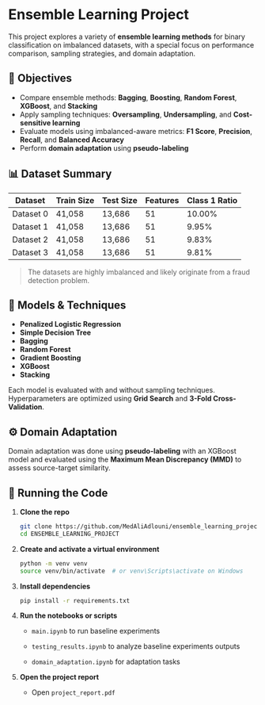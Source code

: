 # Ensemble Learning Project

This project explores a variety of **ensemble learning methods** for binary classification on imbalanced datasets, with a special focus on performance comparison, sampling strategies, and domain adaptation.


## 📌 Objectives

- Compare ensemble methods: **Bagging**, **Boosting**, **Random Forest**, **XGBoost**, and **Stacking**
- Apply sampling techniques: **Oversampling**, **Undersampling**, and **Cost-sensitive learning**
- Evaluate models using imbalanced-aware metrics: **F1 Score**, **Precision**, **Recall**, and **Balanced Accuracy**
- Perform **domain adaptation** using **pseudo-labeling**

## 📊 Dataset Summary

| Dataset   | Train Size | Test Size | Features | Class 1 Ratio |
|-----------|------------|-----------|----------|----------------|
| Dataset 0 | 41,058     | 13,686    | 51       | 10.00%         |
| Dataset 1 | 41,058     | 13,686    | 51       | 9.95%          |
| Dataset 2 | 41,058     | 13,686    | 51       | 9.83%          |
| Dataset 3 | 41,058     | 13,686    | 51       | 9.81%          |

> The datasets are highly imbalanced and likely originate from a fraud detection problem.

## 🧠 Models & Techniques

- **Penalized Logistic Regression**
- **Simple Decision Tree**
- **Bagging**
- **Random Forest**
- **Gradient Boosting**
- **XGBoost**
- **Stacking**

Each model is evaluated with and without sampling techniques. Hyperparameters are optimized using **Grid Search** and **3-Fold Cross-Validation**.

## ⚙️ Domain Adaptation

Domain adaptation was done using **pseudo-labeling** with an XGBoost model and evaluated using the **Maximum Mean Discrepancy (MMD)** to assess source-target similarity.

## 🧪 Running the Code

1. **Clone the repo**  
   ```bash
   git clone https://github.com/MedAliAdlouni/ensemble_learning_project
   cd ENSEMBLE_LEARNING_PROJECT
    ```

2. **Create and activate a virtual environment**

    ```bash
    python -m venv venv
    source venv/bin/activate  # or venv\Scripts\activate on Windows
    ```
3. **Install dependencies**

    ```bash
    pip install -r requirements.txt
    ```

4. **Run the notebooks or scripts**

    - `main.ipynb` to run baseline experiments

    - `testing_results.ipynb` to analyze baseline experiments outputs

    - `domain_adaptation.ipynb` for adaptation tasks


5. **Open the project report**
    - Open `project_report.pdf`
